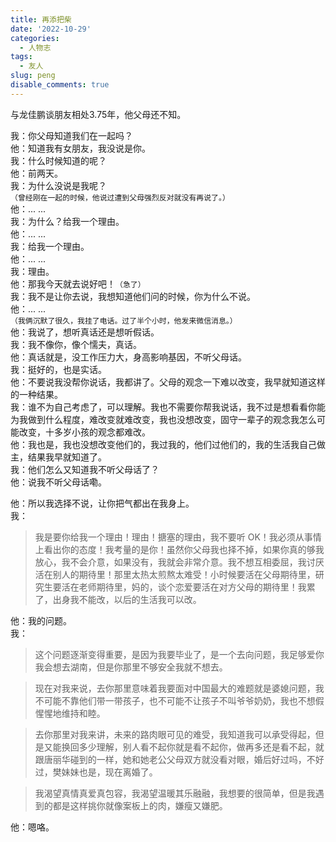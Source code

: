 ```yaml
---
title: 再添把柴
date: '2022-10-29'
categories:
  - 人物志
tags:
  - 友人
slug: peng
disable_comments: true
---
```


与龙佳鹏谈朋友相处3.75年，他父母还不知。

我：你父母知道我们在一起吗？  
他：知道我有女朋友，我没说是你。  
我：什么时候知道的呢？  
他：前两天。  
我：为什么没说是我呢？  
`（曾经刚在一起的时候，他说过遭到父母强烈反对就没有再说了。）  `  
他：... ...   
我：为什么？给我一个理由。  
他：... ...   
我：给我一个理由。  
他：... ...   
我：理由。  
他：那我今天就去说好吧！`（急了）`  
我：我不是让你去说，我想知道他们问的时候，你为什么不说。  
他：... ...   
`（我俩沉默了很久，我挂了电话。过了半个小时，他发来微信消息。）`  
他：我说了，想听真话还是想听假话。  
我：我不像你，像个懦夫，真话。  
他：真话就是，没工作压力大，身高影响基因，不听父母话。  
我：挺好的，也是实话。  
他：不要说我没帮你说话，我都讲了。父母的观念一下难以改变，我早就知道这样的一种结果。  
我：谁不为自己考虑了，可以理解。我也不需要你帮我说话，我不过是想看看你能为我做到什么程度，难改变就难改变，我也没想改变，固守一辈子的观念我怎么可能改变，十多岁小孩的观念都难改。  
他：我也是，我也没想改变他们的，我过我的，他们过他们的，我的生活我自己做主，结果我早就知道了。  
我：他们怎么又知道我不听父母话了？  
他：说我不听父母话嘞。

他：所以我选择不说，让你把气都出在我身上。  
我：
> 我是要你给我一个理由！理由！搪塞的理由，我不要听 OK！我必须从事情上看出你的态度！我考量的是你！虽然你父母我也择不掉，如果你真的够我放心，我不会介意，如果没有，我就会非常介意。我不想互相委屈，我讨厌活在别人的期待里！那里太热太煎熬太难受！小时候要活在父母期待里，研究生要活在老师期待里，妈的，谈个恋爱要活在对方父母的期待里！我累了，出身我不能改，以后的生活我可以改。  

他：我的问题。  
我：
> 这个问题逐渐变得重要，是因为我要毕业了，是一个去向问题，我足够爱你我会想去湖南，但是你那里不够安全我就不想去。  

> 现在对我来说，去你那里意味着我要面对中国最大的难题就是婆媳问题，我不可能不靠他们带一带孩子，也不可能不让孩子不叫爷爷奶奶，我也不想假惺惺地维持和睦。   

> 去你那里对我来讲，未来的路肉眼可见的难受，我知道我可以承受得起，但是又能换回多少理解，别人看不起你就是看不起你，做再多还是看不起，就跟唐丽华碰到的一样，她和她老公父母双方就没看对眼，婚后好过吗，不好过，樊妹妹也是，现在离婚了。 
 
> 我渴望真情真爱真包容，我渴望温暖其乐融融，我想要的很简单，但是我遇到的都是这样挑你就像案板上的肉，嫌瘦又嫌肥。  

他：嗯咯。